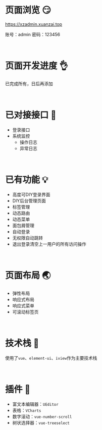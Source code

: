 # 页面浏览 :smirk:

https://xzadmin.xuanzai.top

账号：admin
密码：123456

<br/>

# 页面开发进度 :ok_hand:

已完成所有，日后再添加

<br/>

# 已对接接口 :muscle:

- 登录接口
- 系统监控
  - 操作日志
  - 异常日志 

<br/>

# 已有功能 :bulb:

+ 高度可DIY登录界面
+ DIY后台管理页面
+ 标签管理
+ 动态路由
+ 动态菜单
+ 面包屑管理
+ 自动登录
+ 无权限自动跳转
+ 退出登录清空上一用户的所有访问操作

<br/>

# 页面布局 :earth_asia:

+ 弹性布局
+ 响应式布局
+ 响应式菜单
+ 可滚动标签页

<br/>


# 技术栈 :sparkling_heart:

使用了`vue`、`element-ui`、`iview`作为主要技术栈

<br/>

# 插件 :electric_plug:

+ 富文本编辑器：`UEditor`
+ 表格：`VCharts`
+ 数字滚动：`vue-number-scroll`
+ 树状选择器：`vue-treeselect`